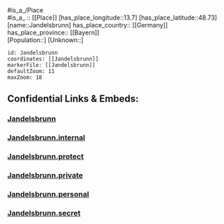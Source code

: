 ﻿---
location: [48.73,13.7] 
mapzoom: [7,12] 
mapmarker: city 
type: City
tags:
- geo/City


SpocWebEntityId: 31158
isDeleted: false
confidential: public

---
#is_a_/Place  
#is_a_ :: [[Place]] 
[has_place_longitude::13.7] 
[has_place_latitude::48.73] 
[name::Jandelsbrunn] 
has_place_country:: [[Germany]]  
has_place_province:: [[Bayern]]  
[Population::] 
[Unknown::] 


```leaflet
id: Jandelsbrunn
coordinates: [[Jandelsbrunn]] 
markerFile: [[Jandelsbrunn]] 
defaultZoom: 11 
maxZoom: 18
```


## Confidential Links & Embeds: 

### [Jandelsbrunn](/_public/Earth/Continent/Europe/Europe~Central/Germany/Germany~West/Bayern/counties~Bayern/Freyung-Grafenau/cities~Freyung-Grafenau/Jandelsbrunn.md) 

### [Jandelsbrunn.internal](/_internal/Earth/Continent/Europe/Europe~Central/Germany/Germany~West/Bayern/counties~Bayern/Freyung-Grafenau/cities~Freyung-Grafenau/Jandelsbrunn.internal.md) 

### [Jandelsbrunn.protect](/_protect/Earth/Continent/Europe/Europe~Central/Germany/Germany~West/Bayern/counties~Bayern/Freyung-Grafenau/cities~Freyung-Grafenau/Jandelsbrunn.protect.md) 

### [Jandelsbrunn.private](/_private/Earth/Continent/Europe/Europe~Central/Germany/Germany~West/Bayern/counties~Bayern/Freyung-Grafenau/cities~Freyung-Grafenau/Jandelsbrunn.private.md) 

### [Jandelsbrunn.personal](/_personal/Earth/Continent/Europe/Europe~Central/Germany/Germany~West/Bayern/counties~Bayern/Freyung-Grafenau/cities~Freyung-Grafenau/Jandelsbrunn.personal.md) 

### [Jandelsbrunn.secret](/_secret/Earth/Continent/Europe/Europe~Central/Germany/Germany~West/Bayern/counties~Bayern/Freyung-Grafenau/cities~Freyung-Grafenau/Jandelsbrunn.secret.md) 
